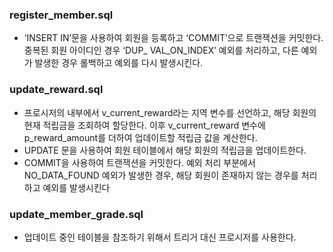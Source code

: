 ### register_member.sql
- ‘INSERT IN’문을 사용하여 회원을 등록하고 ‘COMMIT’으로 트랜잭션을 커밋한다. 중복된 회원 아이디인 경우 ‘DUP_ VAL_ON_INDEX’ 예외를 처리하고, 다른 예외가 발생한 경우 롤백하고 예외를 다시 발생시킨다.

### update_reward.sql
- 프로시저의 내부에서 v_current_reward라는 지역 변수를 선언하고, 해당 회원의 현재 적립금을 조회하여 할당한다. 이후 v_current_reward 변수에 p_reward_amount를 더하여 업데이트할 적립금 값을 계산한다.
- UPDATE 문을 사용하여 회원 테이블에서 해당 회원의 적립금을 업데이트한다.
- COMMIT을 사용하여 트랜잭션을 커밋한다. 예외 처리 부분에서 NO_DATA_FOUND 예외가 발생한 경우, 해당 회원이 존재하지 않는 경우를 처리하고 예외를 발생시킨다

### update_member_grade.sql
- 업데이트 중인 테이블을 참조하기 위해서 트리거 대신 프로시저를 사용한다.
